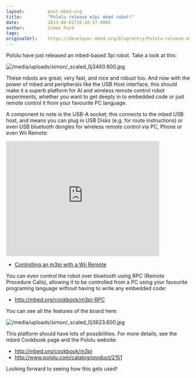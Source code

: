 ```yaml
---
layout:         post-mbed-org
title:          "Pololu release m3pi mbed robot!"
date:           2011-08-01T16:10:57.000Z
author:         Simon Ford
tags:           
originalUrl:    https://developer.mbed.org/blog/entry/Pololu-release-m3pi-mbed-robot/
---
```


<p>Pololu have just released an mbed-based 3pi robot. Take a look at this:</p>
<p>
  <img src="https://developer.mbed.org/media/uploads/simon/_scaled_0j3460.600.jpg"
  alt="/media/uploads/simon/_scaled_0j3460.600.jpg" title="/media/uploads/simon/_scaled_0j3460.600.jpg">
</p>
<p>These robots are great; very fast, and nice and robust too. And now with
  the power of mbed and peripherals like the USB Host interface, this should
  make it a superb platform for AI and wireless remote control robot experiments,
  whether you want to get deeply in to embedded code or just remote control
  it from your favourite PC language.</p>
<p>A component to note is the USB-A socket; this connects to the mbed USB
  host, and means you can plug in USB Disks (e.g. for route instructions)
  or even USB bluetooth dongles for wireless remote control via PC, Phone
  or even Wii Remote:</p>
<div class="flex-video">
  <iframe width="420" height="315" src="https://www.youtube.com/embed/MAIbz4kbQwc"
  frameborder="0" allowfullscreen="allowfullscreen"></iframe>
</div>
<ul>
  <li><a href="http://mbed.org/cookbook/mbed-Robot-Racing-Wii">Controlling an m3pi with a Wii Remote</a>

  </li>
</ul>
<p>You can even control the robot over bluetooth using RPC (Remote Procedure
  Calls), allowing it to be controlled from a PC using your favourite programing
  language without having to write any embedded code:</p>
<ul>
  <li><a href="http://mbed.org/cookbook/m3pi-RPC">http://mbed.org/cookbook/m3pi-RPC</a>

  </li>
</ul>
<p>You can see all the features of the board here:</p>
<p>
  <img src="https://developer.mbed.org/media/uploads/simon/_scaled_0j3623.600.jpg"
  alt="/media/uploads/simon/_scaled_0j3623.600.jpg" title="/media/uploads/simon/_scaled_0j3623.600.jpg">
</p>
<p>This platform should have lots of possibilities. For more details, see
  the mbed Cookbook page and the Pololu website:</p>
<ul>
  <li><a href="http://mbed.org/cookbook/m3pi">http://mbed.org/cookbook/m3pi</a>

  </li>
  <li><a href="http://www.pololu.com/catalog/product/2151" rel="nofollow">http://www.pololu.com/catalog/product/2151</a>

  </li>
</ul>
<p>Looking forward to seeing how this gets used!</p>
